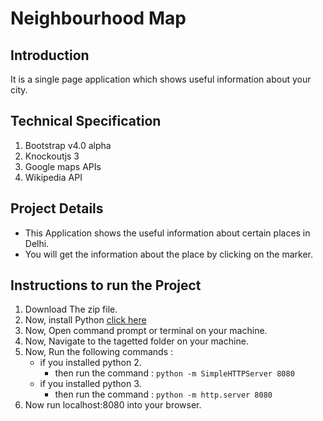 # Neighbourhood Map


## Introduction

It is a single page application which shows useful information about your city.
 
 
## Technical Specification

1. Bootstrap v4.0 alpha
2. Knockoutjs 3
3. Google maps APIs
4. Wikipedia API


## Project Details

* This Application shows the useful information about certain places in Delhi.
* You will get the information about the place by clicking on the marker.


## Instructions to run the Project

1. Download The zip file.
2. Now, install Python [click here](https://www.python.org/downloads/)
3. Now, Open command prompt or terminal on your machine.
4. Now, Navigate to the tagetted folder on your machine.
5. Now, Run the following commands :
   * if you installed python 2. 
     * then run the command : `python -m SimpleHTTPServer 8080`
   * if you installed python 3.
     * then run the command : `python -m http.server 8080`
6. Now run localhost:8080 into your browser.
